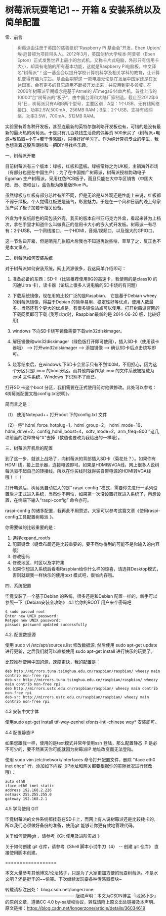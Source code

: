 # 树莓派玩耍笔记1 -- 开箱 & 安装系统以及简单配置

零、前言

> 树莓派由注册于英国的慈善组织“Raspberry Pi 基金会”开发，Eben·Upton/埃·厄普顿为项目带头人。2012年3月，英国剑桥大学埃本·阿普顿（Eben Epton）正式发售世界上最小的台式机，又称卡片式电脑，外形只有信用卡大小，却具有电脑的所有基本功能，这就是Raspberry Pi电脑板，中文译名"树莓派"！这一基金会以提升学校计算机科学及相关学科的教育，让计算机变得有趣为宗旨。基金会期望这 一款电脑无论是在发展中国家还是在发达国家，会有更多的其它应用不断被开发出来，并应用到更多领域。在2006年树莓派早期概念是基于Atmel的 ATmega644单片机，首批上市的10000“台”树莓派的“板子”，由中国台湾和大陆厂家制造。截止至2012年6月1日，树莓派只有A和B两个型号，主要区别：A型：1个USB、无有线网络接口、功率2.5W,500mA、256MB RAM；B型：2个USB、支持有线网络、功率3.5W，700mA、512MB RAM。

实验室有着各种开发板，甚至连最新的英特尔伽利略开发板也有，可惜的是没有最新的最火热的树莓派。于是只有几百块钱生活费的偶筹资 500米买了（树莓派+电源+散热器+小车+若干传感器），只待好好学习了。作为纯计算机专业的学生，我也想乘着这股热潮掺和一把DIY寻找些乐趣。 


一、树莓派开箱

目前树莓派有三个版本：绿板，红板和蓝板。绿板常称之为UK板，主销海外市场（有部分也是在中国生产）；为了在中国推广树莓派，树莓派授权韵动电子Egoman 生产树莓派，采用红色PCB板子，而且只能在大中华区销售（中国大陆、港、澳和台）。蓝色板为限量版Blue Pi。


虽然绿板与红板有部分芯片有所不同，但是无论是从外观还是性能上来说，红板都不弱于绿板，个人觉得红板更是骚气，彰显魅力。于是在一个风和日丽的晚上倾家荡产买了板子加若干相关设备。


外盒为牛皮纸颜色的简包装外壳，我买的版本自带亚巧克力外盒，看起来甚为上档次，拿在手里才知道什么叫做真正的信用卡大小的嵌入式开发板。树莓派一有尽有：2个USB，一个网线接口，一个HDMI，音频/视频口，以及强大的GPIO口。


这一节名曰开箱，但是晒完几张照片后我也不知道再说些啥，草草了之，反正也不是本文重点。



二、树莓派如何安装系统

对于树莓派如何安装系统，网上资源很多，我这简单介绍即可：

1.  准备必备的东西：SD卡（比较推荐使用8G的高速卡，我使用的是class10 的闪迪Ultra 卡），读卡器（论坛上很多人说电脑的SD卡烧的有问题）


2.  下载系统镜像，现在用的比较广泛的是Raspbian， 它是基于Debian wheey 的树莓派镜像，得益于Debian 的简单易用、稳定性好等优点，使用人数最多。当然还有个更大的优点是，有很多镜像站点可以使用。打开树莓派官网的下载网页即可下载 (我写此文时，Raspbian最新的是 2014-06-20 版，比较好用)


3.  windows 下向SD卡烧写镜像需要下载win32diskimager。


4. 解压镜像和win32diskimager（绿色版打开即可使用），插入SD卡（使用读卡器哦） --> 打开win32diskimager --> 添加镜像 --> 确认SD卡后点击烧写即可。

5. 烧写结束后，在windows 下SD卡会显示只有不到100M，不用担心，因为这个分区只是Linux 的boot分区，而其他内容作为Linux 的文件系统被挂载为ext4 文件系统，Windows 下识别不了而已。

打开SD 卡这个boot 分区，我们需要在正式使用前对他做修改。此处可以参考：《树莓派配置文档config.txt说明》。

简而言之是： 

（1） 使用Notepad++ 打开boot 下的config.txt 文件

（2） 将“ hdmi_force_hotplug=1，hdmi_group=2， hdmi_mode=16， hdmi_drive=2，config_hdmi_boost=4，sdtv_mode=2，arm_freq=800 ”这几项前面的注释符号"#"去掉（数值也要改为我给出的一样哦）。


三、树莓派开机后的配置

到了这一步，就该上战场了，向树莓派的背部插入SD卡（菊花处？）。如果你有HDMI 线，接上显示器，连接电源即可。如果是HDMI转VGA线，网上很多人说树莓派驱不起自己的转接线，所以在你买线时就得买自带电源的HDMI转VGA线哦！！！

打开电源后，树莓派自动进入的是“ raspi-config ”模式，需要你先进行一系列设置后才正式进入系统，当然你不用怕，如果第一次没设置好就进入系统了，再想设置，在终端下输入“raspi-config” 命令亦可。

raspi-config 的诸多配置，我再此不用赘述，大家可以参考这篇文章《使用raspi-config工具配置树莓派 》。

你需要做的比较重要的是：

1. 选择expand_rootfs
2. 配置键盘（键盘布局还是比较重要的，要不然你得到的可能不是你输入的内容哦）
3. 修改密码
4. 修改地区，时区以及字符集
5. 如果你想进入系统后看看Raspbian给你什么样的惊喜，请选择Desktop模式，否则就跟我一样快乐的使用text 模式吧，很省内存哦。


四、系统配置

毕竟安装了一个基于Debian 的系统，很多还是和Debian 配置一样的，新手可以参照一下《Debian安装全攻略》
4.1 给你的ROOT 用户来个密码吧

```
$ sudo passwd root
Enter new UNIX password: 
Retype new UNIX password: 
passwd: password updated successfully
```


4.2. 配置数据源

使用 sudo vi /etc/apt/sources.list 修改数据源, 然后使用 sudo apt-get update 进行更新，之后我们就可以直接使用 sudo apt-get install 进行快乐的玩耍了。

比较推荐使用中国的源，速度更快，我的配置是：

```
deb http://mirrors.tuna.tsinghua.edu.cn/raspbian/raspbian/ wheezy main contrib non-free rpi
deb-src http://mirrors.tuna.tsinghua.edu.cn/raspbian/raspbian/ wheezy main contrib non-free rpi
deb http://mirrors.ustc.edu.cn/raspbian/raspbian/ wheezy main contrib non-free rpi
deb-src http://mirrors.ustc.edu.cn/raspbian/raspbian/ wheezy main contrib non-free rpi
```


4.3 安装中文字体

使用sudo apt-get install ttf-wqy-zenhei xfonts-intl-chinese wqy*  安装即可。 


4.4 配置静态IP

如果您跟我一样，使用的是text模式并常年使用ssh 登陆，那么配置静态 IP 是必不可少的，要不然某天你可能就因为树莓派IP 地址改变而无法登陆。

使用 sudo vim /etc/network/interfaces 命令打开配置文件，删除 “iface eth0 inet dhcp” 行，添加如下内容（IP地址和网关都要根据你的实际状况进行修改哦）：

```
auto eth0
iface eth0 inet static
address 192.168.2.226
netmask 255.255.255.0
gateway 192.168.2.1
```


4.5 学习使用 GIT

毕竟树莓派的文件系统都挂载在SD卡上，而网上有人说树莓派还是比较耗卡的，所以我们必须做好备份的准备，使用git 能够让你更有效地管理代码。

关于如何使用git ，请参考《Git 使用及进阶实战 》

关于如何创建 git 仓库，请参考《Shell 脚本小试牛刀（4） -- 创建 git 仓库》 直接使用脚本创建。


==================

本文大量参考其他博文/论坛帖子，只是为了大家更加方便的玩耍树莓派。不是水文吧？还是挺干的~~偷笑。下次继续发玩耍各种传感器模块~

转载请标注出处： blog.csdn.net/longerzone
 ———————————————— 
版权声明：本文为CSDN博主「i龙家小少」的原创文章，遵循CC 4.0 by-sa版权协议，转载请附上原文出处链接及本声明。
原文链接：https://blog.csdn.net/longerzone/article/details/36034619